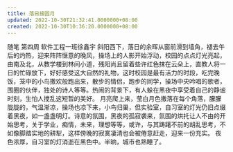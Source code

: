 ```yaml
---
title: 落日接圆月
updated: 2022-10-30T21:32:41.0000000+08:00
created: 2022-10-30T10:36:20.0000000+08:00
---
```


随笔
第四周
软件工程一班徐鑫宇
斜阳西下，落日的余晖从窗前滑到墙角，褪去午后的灼热，迎来阵阵惬意的晚风，操场上的人影开始浮动，校园的点点灯光亮起，由南及北，从教学楼到林间小道，残阳尚且留着些许红色抹在云朵上，直教人将一日的忙碌放下，好好感受这大自然的礼物，这时校园是最有活力的时段，吃完晚饭，笼中的小鸟撒欢般跑出来，散步的情侣，跑步的同学，操场中央吟唱的歌者，围圈的伙伴，独处的诗人等等。热闹的背景下，有人躲在黑夜中享受着自己的静谧时刻，生怕人搅乱这短暂的美好。
月亮爬上来，莹白月色撒落在每个角落，朦朦胧胧的，气温渐凉，操场也凉下来，小鸟归巢，但实验室，自习室的灯光仍旧点缀着黑夜，如一盏盏明灯。诗意的氛围，黑夜的孤寂袭来，氛围的烘托让人不由的开始思考，关于学业，痴情，未来，理想等等，或许，与其踌躇不前的胡乱思考，不如像脚踏实地的耕犁，这样傍晚的寂寞凄清也会被倦意赶走，迎来一份充实。
夜色浓厚，自习室的灯消逝在黑色中。半晌，城市也熟睡了。

